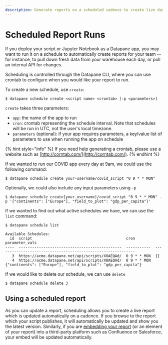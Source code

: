```yaml
---
description: Generate reports on a scheduled cadence to create live dashboards
---
```


# Scheduled Report Runs

If you deploy your script or Jupyter Notebook as a Datapane app, you may want to run it on a schedule to automatically create reports for your team -- for instance, to pull down fresh data from your warehouse each day, or poll an internal API for changes.&#x20;

Scheduling is controlled through the Datapane CLI, where you can use crontab to configure when you would like your report to run.&#x20;

To create a new schedule, use `create`:

```
$ datapane schedule create <script name> <crontab> [-p <parameters>]
```

`create` takes three parameters:

* `app`: the name of the app to run
* `cron`: crontab representing the schedule interval. Note that schedules will be run in UTC, not the user's local timezone.
* `parameters` (optional): if your app requires parameters, a key/value list of parameters to use when running the app on schedule

{% hint style="info" %}
If you need help generating a crontab, please use a website such as [http://corntab.com/](http://corntab.com/).
{% endhint %}

If we wanted to run our COVID app every day at 9am, we could use the following command:

```
$ datapane schedule create your-username/covid_script "0 9 * * MON" 
```

Optionally, we could also include any input parameters using `-p`

```
$ datapane schedule create[your-username]/covid_script "0 9 * * MON" -p '{"continents": ["Europe"], "field_to_plot": "gdp_per_capita"}' 
```

If we wanted to find out what active schedules we have, we can use the `list` command:

```
$ datapane schedule list

Available Schedules:
  id  script                                          cron         parameter_vals
----  ----------------------------------------------  -----------  -------------------------------------------------------------
   3  https://acme.datapane.net/api/scripts/X0AEQAd/  0 9 * * MON  {}
   4  https://acme.datapane.net/api/scripts/X0AEQAd/  0 9 * * MON  {"continents": ["Europe"], "field_to_plot": "gdp_per_capita"}
```

 If we would like to delete our schedule, we can use `delete`

```
$ datapane schedule delete 3
```

## Using a scheduled report

As you can update a report, scheduling allows you to create a live report which is updated automatically on a cadence. If you browse to the report which your script publishes, it will automatically be updated and show you the latest version. Similarly, if you are [embedding your report](../../reports/publishing-and-sharing/embedding-reports/#business-tooling) (or an element of your report) into a third-party platform such as Confluence or Salesforce, your embed will be updated automatically.
